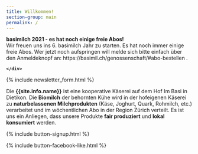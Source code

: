 ```yaml
---
title: Willkommen!
section-group: main
permalink: /
---
```


<div class="alert alert-success" role="alert" data-href="https://basimil.ch/genossenschaft/#abo-bestellen">
  <div style="font-weight:bold;"> 
 basimilch 2021 - es hat noch einige freie Abos!
  </div>
	Wir freuen uns ins 6. basimilch Jahr zu starten. Es hat noch immer einige freie Abos. Wer jetzt noch aufspringen will melde sich bitte einfach über den Anmeldeknopf an: https://basimil.ch/genossenschaft/#abo-bestellen . 
   <div style="font-weight:bold;">
 
    </div>
 
 </div>
   
{% include newsletter_form.html %}


Die **{{site.info.name}}** ist eine kooperative Käserei auf dem
Hof Im Basi in Dietikon. Die **Biomilch** der behornten Kühe wird in der
hofeigenen Käserei zu **naturbelassenen Milchprodukten** (Käse, Joghurt, Quark,
Rohmilch, etc.) verarbeitet und im wöchentlichen Abo in der Region
Zürich verteilt. Es ist uns ein Anliegen, dass unsere Produkte **fair produziert**
und **lokal konsumiert** werden.

{% include button-signup.html %}   

{% include button-facebook-like.html %}


